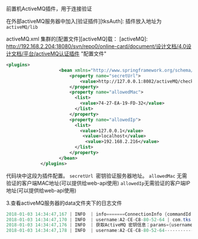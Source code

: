 前置机ActiveMQ插件，用于连接验证


在外部activeMQ服务器中加入[验证插件][tksAuth]:
插件放入地址为`activeMQ/lib`

activeMQ.xml 集群的[配置文件][activeMQ]载：
[activeMQ]: http://192.168.2.204:18080/svn/repo0/online-card/document/设计文档/4.0设计文档/平台/activeMQ认证插件 "配置文件"

```xml
<plugins>
                    <bean xmlns="http://www.springframework.org/schema/beans" id="tksAuthPlugin" class="com.tks.activemq.plugin.TksAuthenticationPlugin">
                        <property name="secretUrl">
                            <value>http://127.0.0.1:8082/activeMQ/checkSecret</value>
                        </property>
                        <property name="allowedMac">
                          <list>
                            <value>74-27-EA-19-FD-32</value>
                          </list>
                        </property>
                        <property name="allowedIp">
                          <list>
                            <value>127.0.0.1</value>
                             <value>localhost</value>
                              <value>192.168.2.216</value>
                          </list>
                        </property>
                    </bean>
             </plugins>
```
代码块中这段为插件配置。
`secretUrl `密钥验证服务器地址。
`allowedMac` 无需验证的客户端MAC地址(可以提供给web-api使用)
`allowedIp`无需验证的客户端IP地址(可以提供给web-api使用)

3.查看activeMQ服务器的data文件夹下的日志文件
```java
2018-01-03 14:34:47,167 | INFO  | info=======ConnectionInfo {commandId = 1, responseRequired = true, connectionId = ID:zhujing-2.local-53190-1514961286996-1:1, clientId = ID:zhujing-2.local-53190-1514961286996-0:1, clientIp = tcp://127.0.0.1:53191, userName = A2-CE-C8-80-52-64, password = *****, brokerPath = null, brokerMasterConnector = false, manageable = true, clientMaster = true, faultTolerant = true, failoverReconnect = false} | org.apache.activemq.advisory.AdvisoryBroker | ActiveMQ Transport: tcp:///127.0.0.1:53191@61616
2018-01-03 14:34:47,170 | INFO  | username:A2-CE-C8-80-52-64 | com.tks.activemq.plugin.HttpUtils | ActiveMQ Transport: tcp:///127.0.0.1:53191@61616
2018-01-03 14:34:47,176 | INFO  | 获取ActiveMQ 密钥信息：params={username=A2-CE-C8-80-52-64} res:bd1e500f-6b81-47c5-a066-7c324e31affa | org.apache.activemq.advisory.AdvisoryBroker | ActiveMQ Transport: tcp:///127.0.0.1:53191@61616
2018-01-03 14:34:47,178 | INFO  | username:A2-CE-C8-80-52-64-------------password:bd1e500f-6b81-47c5-a066-7c324e31affa-------------pw:bd1e500f-6b81-47c5-a066-7c324e31affa | org.apache.activemq.advisory.AdvisoryBroker | ActiveMQ Transport: tcp:///127.0.0.1:53191@61616
